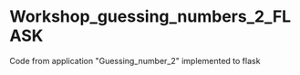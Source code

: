 # Workshop_guessing_numbers_2_FLASK

Code from application "Guessing_number_2" implemented to flask
